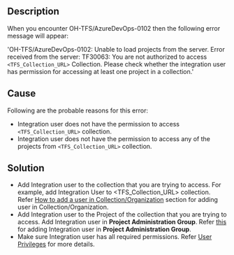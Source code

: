 ## Description

When you encounter OH-TFS/AzureDevOps-0102 then the following error message will appear:

'OH-TFS/AzureDevOps-0102: Unable to load projects from the server. Error received from the server: TF30063: You are not authorized to access `<TFS_Collection_URL>` Collection. Please check whether the integration user has permission for accessing at least one project in a collection.'

## Cause

Following are the probable reasons for this error: 
* Integration user does not have the permission to access `<TFS_Collection_URL>` collection. 
* Integration user does not have the permission to access any of the projects from `<TFS_Collection_URL>` collection. 

## Solution

* Add Integration user to the collection that you are trying to access. For example, add Integration User to <TFS_Collection_URL> collection. Refer [How to add a user in Collection/Organization](../../../../connectors/azure-devops#how-to-add-a-user-in-collection-organization) section for adding user in Collection/Organization.
* Add Integration user to the Project of the collection that you are trying to access. Add Integration user in **Project Administration Group**. Refer [this](../../../../connectors/azure-devops#add-user-in-project-administration-group) for adding Integration user in **Project Administration Group**.
* Make sure Integration user has all required permissions. Refer [User Privileges](../../../../connectors/azure-devops#user-privileges) for more details.
